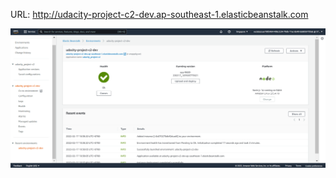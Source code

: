 URL: http://udacity-project-c2-dev.ap-southeast-1.elasticbeanstalk.com

![](./screenshots/Screenshot-2022-02-17-104035.png)